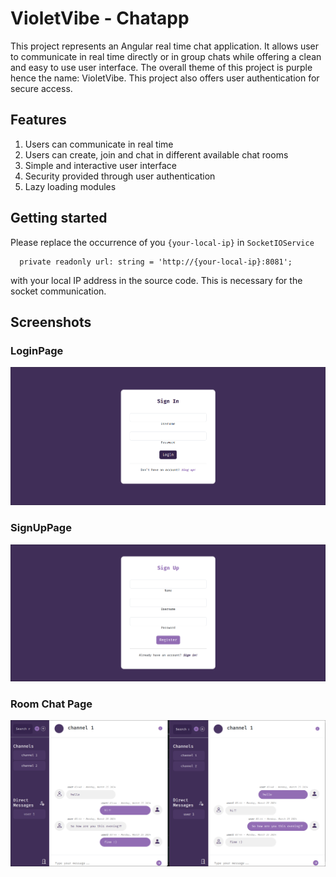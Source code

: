 # VioletVibe - Chatapp
This project represents an Angular real time chat application. It allows user to communicate in real time directly or in group chats while offering
a clean and easy to use user interface. The overall theme of this project is purple hence the name: VioletVibe. 
This project also offers user authentication for secure access.

## Features
1. Users can communicate in real time
2. Users can create, join and chat in different available chat rooms
3. Simple and interactive user interface
4. Security provided through user authentication
5. Lazy loading modules

## Getting started
Please replace the occurrence of you `{your-local-ip}` in `SocketIOService`
```
  private readonly url: string = 'http://{your-local-ip}:8081';
```
with your local IP address in the source code. This is necessary for the socket communication.

## Screenshots
### LoginPage
<p align="center"><img src="src/assets/LoginPage.png" alt="login"></p>

### SignUpPage
<p align="center"><img src="src/assets/SignUpPage.png" alt="signup"></p>

### Room Chat Page
<p align="center"><img src="src/assets/RoomChatPage.png" alt="chat"></p>

